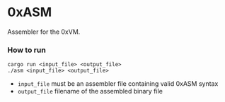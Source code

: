 # 0xASM

Assembler for the 0xVM. 

### How to run

`cargo run <input_file> <output_file>`<br>
`./asm <input_file> <output_file>`
 - `input_file` must be an assembler file containing valid 0xASM syntax
 - `output_file` filename of the assembled binary file
